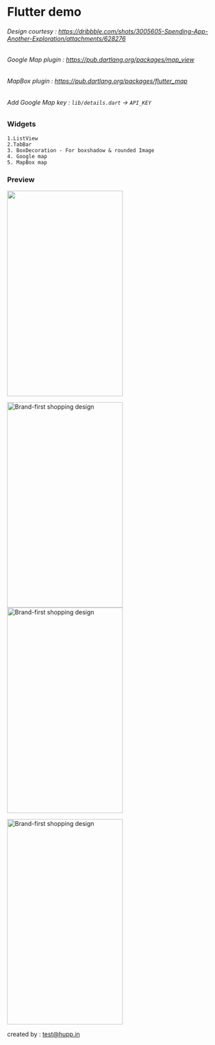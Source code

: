 # Flutter demo

###### Design courtesy : https://dribbble.com/shots/3005605-Spending-App-Another-Exploration/attachments/628276
###### Google Map plugin : https://pub.dartlang.org/packages/map_view
###### MapBox plugin : https://pub.dartlang.org/packages/flutter_map

###### Add Google Map key : `lib/details.dart` -> `API_KEY`

### Widgets
    1.ListView
    2.TabBar
    3. BoxDecoration - For boxshadow & rounded Image
    4. Google map
    5. MapBox map
### Preview

[<img src="http://demo.hupp.in/hupp-files/demo1.gif" width="270" height="480" alt="" >](http://demo.hupp.in/hupp-files/demo1.gif)


[<img src="http://demo.hupp.in/hupp-files/map1.png" width="270" height="480" alt="Brand-first shopping design" align="left">](http://demo.hupp.in/hupp-files/map1.png)
[<img src="http://demo.hupp.in/hupp-files/map3.png" width="270" height="480" alt="Brand-first shopping design" align="">](http://demo.hupp.in/hupp-files/map3.png)


[<img src="http://demo.hupp.in/hupp-files/map2.png" width="270" height="480" alt="Brand-first shopping design" align="">](http://demo.hupp.in/hupp-files/map2.png)



created by : test@hupp.in
